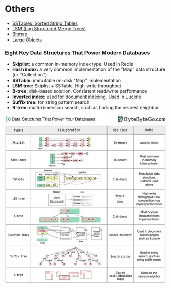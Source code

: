 # Others

- [SSTables, Sorted String Tables](sstables-sorted-string-tables)
- [LSM (Log Structured Merge Trees)](lsm-log-structured-merge-trees)
- [Bitmap](bitmap)
- [Large Objects](data-structures/others/large-objects.md)

### Eight Key Data Structures That Power Modern Databases

- **Skiplist:** a common in-memory index type. Used in Redis
- **Hash index:** a very common implementation of the "Map" data structure (or "Collection")
- **SSTable:** immutable on-disk "Map" implementation
- **LSM tree:** Skiplist + SSTable. High write throughput
- **B-tree:** disk-based solution. Consistent read/write performance
- **Inverted index:** used for document indexing. Used in Lucene
- **Suffix tree:** for string pattern search
- **R-tree:** multi-dimension search, such as finding the nearest neighbor

![8 data structures that power your databases](../../media/Pasted%20image%2020240112150921.jpg)
